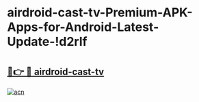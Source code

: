 # airdroid-cast-tv-Premium-APK-Apps-for-Android-Latest-Update-!d2rlf

# <h2><a href="https://5sigto.esa.edu.pl?title=airdroid-cast-tv&ref=d2rlf">🔗👉 🔴 airdroid-cast-tv</a></h2>

[![acn](https://github.com/user-attachments/assets/0f9c940e-d8b0-45ae-aac7-cd30a18b3e1c)](https://5sigto.esa.edu.pl?title=airdroid-cast-tv&ref=d2rlf)

